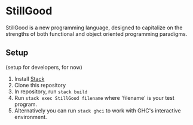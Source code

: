 # StillGood

StillGood is a new programming language, designed to capitalize on the strengths of both functional and object oriented programming paradigms.

## Setup

(setup for developers, for now)

1. Install [Stack](https://docs.haskellstack.org/en/stable/README/)
2. Clone this repository
3. In repository, run `stack build`
4. Run `stack exec StillGood filename` where 'filename' is your test program.
5. Alternatively you can run `stack ghci` to work with GHC's interactive environment.